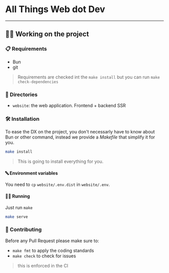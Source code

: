 # All Things Web dot Dev

---

## 👷‍♀️ Working on the project

### 📋 Requirements

- Bun
- git

> Requirements are checked int the `make install` but you can run `make check-dependencies`

### 📁 Directories

- `website`: the web application. Frontend + backend SSR

### 🛠️ Installation

To ease the DX on the project, you don't necessarly have to know about Bun or other command, instead we provide a _Makefile_ that simplify it for you.

```bash
make install
```

> This is going to install everything for you.

#### 🔤 Environment variables

You need to `cp` `website/.env.dist` in `website/.env`.

#### 🏃‍♂️ Running

Just run `make`

```bash
make serve
```

### 🤝 Contributing

Before any Pull Request please make sure to:

- `make fmt` to apply the coding standards
- `make check` to check for issues

> this is enforced in the CI
